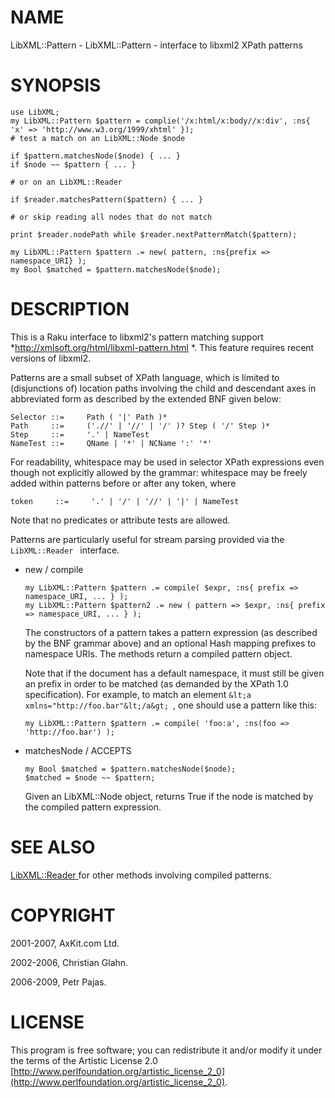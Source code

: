 NAME
====

LibXML::Pattern - LibXML::Pattern - interface to libxml2 XPath patterns

SYNOPSIS
========

    use LibXML;
    my LibXML::Pattern $pattern = complie('/x:html/x:body//x:div', :ns{ 'x' => 'http://www.w3.org/1999/xhtml' });
    # test a match on an LibXML::Node $node

    if $pattern.matchesNode($node) { ... }
    if $node ~~ $pattern { ... }

    # or on an LibXML::Reader

    if $reader.matchesPattern($pattern) { ... }

    # or skip reading all nodes that do not match

    print $reader.nodePath while $reader.nextPatternMatch($pattern);

    my LibXML::Pattern $pattern .= new( pattern, :ns{prefix => namespace_URI} );
    my Bool $matched = $pattern.matchesNode($node);

DESCRIPTION
===========

This is a Raku interface to libxml2's pattern matching support *http://xmlsoft.org/html/libxml-pattern.html *. This feature requires recent versions of libxml2.

Patterns are a small subset of XPath language, which is limited to (disjunctions of) location paths involving the child and descendant axes in abbreviated form as described by the extended BNF given below: 

    Selector ::=     Path ( '|' Path )*
    Path     ::=     ('.//' | '//' | '/' )? Step ( '/' Step )*
    Step     ::=     '.' | NameTest
    NameTest ::=     QName | '*' | NCName ':' '*'

For readability, whitespace may be used in selector XPath expressions even though not explicitly allowed by the grammar: whitespace may be freely added within patterns before or after any token, where

    token     ::=     '.' | '/' | '//' | '|' | NameTest

Note that no predicates or attribute tests are allowed.

Patterns are particularly useful for stream parsing provided via the `LibXML::Reader ` interface.

  * new / compile

        my LibXML::Pattern $pattern .= compile( $expr, :ns{ prefix => namespace_URI, ... } );
        my LibXML::Pattern $pattern2 .= new ( pattern => $expr, :ns{ prefix => namespace_URI, ... } );

    The constructors of a pattern takes a pattern expression (as described by the BNF grammar above) and an optional Hash mapping prefixes to namespace URIs. The methods return a compiled pattern object. 

    Note that if the document has a default namespace, it must still be given an prefix in order to be matched (as demanded by the XPath 1.0 specification). For example, to match an element `&lt;a xmlns="http://foo.bar"&lt;/a&gt; `, one should use a pattern like this: 

        my LibXML::Pattern $pattern .= compile( 'foo:a', :ns(foo => 'http://foo.bar') );

  * matchesNode / ACCEPTS

        my Bool $matched = $pattern.matchesNode($node);
        $matched = $node ~~ $pattern;

    Given an LibXML::Node object, returns True if the node is matched by the compiled pattern expression.

SEE ALSO
========

[LibXML::Reader ](LibXML::Reader ) for other methods involving compiled patterns.

COPYRIGHT
=========

2001-2007, AxKit.com Ltd.

2002-2006, Christian Glahn.

2006-2009, Petr Pajas.

LICENSE
=======

This program is free software; you can redistribute it and/or modify it under the terms of the Artistic License 2.0 [http://www.perlfoundation.org/artistic_license_2_0](http://www.perlfoundation.org/artistic_license_2_0).

